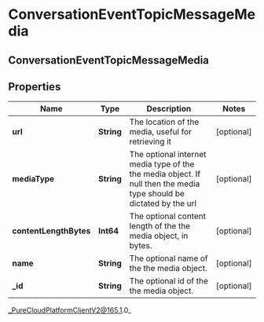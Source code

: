 # ConversationEventTopicMessageMedia

## ConversationEventTopicMessageMedia

## Properties

|Name | Type | Description | Notes|
|------------ | ------------- | ------------- | -------------|
| **url** | **String** | The location of the media, useful for retrieving it | [optional] |
| **mediaType** | **String** | The optional internet media type of the the media object.  If null then the media type should be dictated by the url | [optional] |
| **contentLengthBytes** | **Int64** | The optional content length of the the media object, in bytes. | [optional] |
| **name** | **String** | The optional name of the the media object. | [optional] |
| **_id** | **String** | The optional id of the the media object. | [optional] |



_PureCloudPlatformClientV2@165.1.0_
